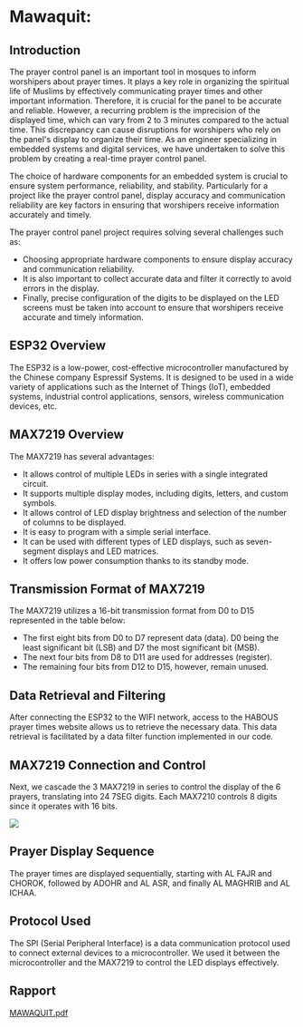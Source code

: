 # Mawaquit: 

## Introduction

The prayer control panel is an important tool in mosques to inform worshipers about prayer times. It plays a key role in organizing the spiritual life of Muslims by effectively communicating prayer times and other important information. Therefore, it is crucial for the panel to be accurate and reliable. However, a recurring problem is the imprecision of the displayed time, which can vary from 2 to 3 minutes compared to the actual time. This discrepancy can cause disruptions for worshipers who rely on the panel's display to organize their time. As an engineer specializing in embedded systems and digital services, we have undertaken to solve this problem by creating a real-time prayer control panel.

The choice of hardware components for an embedded system is crucial to ensure system performance, reliability, and stability. Particularly for a project like the prayer control panel, display accuracy and communication reliability are key factors in ensuring that worshipers receive information accurately and timely.

The prayer control panel project requires solving several challenges such as:
- Choosing appropriate hardware components to ensure display accuracy and communication reliability.
- It is also important to collect accurate data and filter it correctly to avoid errors in the display.
- Finally, precise configuration of the digits to be displayed on the LED screens must be taken into account to ensure that worshipers receive accurate and timely information.

## ESP32 Overview

The ESP32 is a low-power, cost-effective microcontroller manufactured by the Chinese company Espressif Systems. It is designed to be used in a wide variety of applications such as the Internet of Things (IoT), embedded systems, industrial control applications, sensors, wireless communication devices, etc.

## MAX7219 Overview

The MAX7219 has several advantages:
- It allows control of multiple LEDs in series with a single integrated circuit.
- It supports multiple display modes, including digits, letters, and custom symbols.
- It allows control of LED display brightness and selection of the number of columns to be displayed.
- It is easy to program with a simple serial interface.
- It can be used with different types of LED displays, such as seven-segment displays and LED matrices.
- It offers low power consumption thanks to its standby mode.

## Transmission Format of MAX7219

The MAX7219 utilizes a 16-bit transmission format from D0 to D15 represented in the table below:

- The first eight bits from D0 to D7 represent data (data). D0 being the least significant bit (LSB) and D7 the most significant bit (MSB).
- The next four bits from D8 to D11 are used for addresses (register).
- The remaining four bits from D12 to D15, however, remain unused.

## Data Retrieval and Filtering

After connecting the ESP32 to the WIFI network, access to the HABOUS prayer times website allows us to retrieve the necessary data. This data retrieval is facilitated by a data filter function implemented in our code.

## MAX7219 Connection and Control

Next, we cascade the 3 MAX7219 in series to control the display of the 6 prayers, translating into 24 7SEG digits. Each MAX7210 controls 8 digits since it operates with 16 bits.

<p>
  <img src="https://github.com/Nouhaila-Akhziz/MAWAQIT/assets/114859285/d36c85eb-d1ec-4215-81e4-d69bb363d26c, alt="Capture d'écran 2024-07-10 133036",width="20"></p>



## Prayer Display Sequence

The prayer times are displayed sequentially, starting with AL FAJR and CHOROK, followed by ADOHR and AL ASR, and finally AL MAGHRIB and AL ICHAA.

## Protocol Used

The SPI (Serial Peripheral Interface) is a data communication protocol used to connect external devices to a microcontroller. We used it between the microcontroller and the MAX7219 to control the LED displays effectively.


## Rapport

[MAWAQUIT.pdf](https://github.com/aminal22/Mawaquit/files/14984303/MAWAQUIT.pdf)
